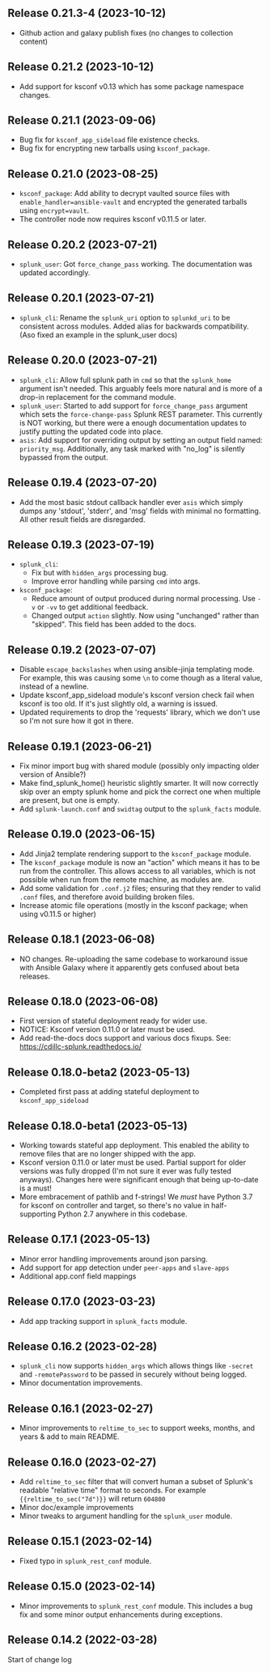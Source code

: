 ## Release 0.21.3-4 (2023-10-12)
* Github action and galaxy publish fixes (no changes to collection content)

## Release 0.21.2 (2023-10-12)
* Add support for ksconf v0.13 which has some package namespace changes.

## Release 0.21.1 (2023-09-06)
* Bug fix for `ksconf_app_sideload` file existence checks.
* Bug fix for encrypting new tarballs using `ksconf_package`.

## Release 0.21.0 (2023-08-25)
* `ksconf_package`: Add ability to decrypt vaulted source files with `enable_handler=ansible-vault` and encrypted the generated tarballs using `encrypt=vault`.
* The controller node now requires ksconf v0.11.5 or later.

## Release 0.20.2 (2023-07-21)
* `splunk_user`: Got `force_change_pass` working.  The documentation was updated accordingly.

## Release 0.20.1 (2023-07-21)
* `splunk_cli`:  Rename the `splunk_uri` option to `splunkd_uri` to be consistent across modules.  Added alias for backwards compatibility.  (Aso fixed an example in the splunk_user docs)

## Release 0.20.0 (2023-07-21)
* `splunk_cli`: Allow full splunk path in `cmd` so that the `splunk_home` argument isn't needed.
  This arguably feels more natural and is more of a drop-in replacement for the command module.
* `splunk_user`: Started to add support for `force_change_pass` argument which sets the `force-change-pass` Splunk REST parameter.
  This currently is NOT working, but there were a enough documentation updates to justify putting the updated code into place.
* `asis`: Add support for overriding output by setting an output field named: `priority_msg`.
  Additionally, any task marked with "no_log" is silently bypassed from the output.

## Release 0.19.4 (2023-07-20)
* Add the most basic stdout callback handler ever `asis` which simply dumps any 'stdout', 'stderr', and 'msg' fields with minimal no formatting.  All other result fields are disregarded.

## Release 0.19.3 (2023-07-19)
* `splunk_cli`:
  * Fix but with `hidden_args` processing bug.
  * Improve error handling while parsing `cmd` into args.
* `ksconf_package`:
  * Reduce amount of output produced during normal processing.  Use `-v` or `-vv` to get additional feedback.
  * Changed output `action` slightly.  Now using "unchanged" rather than "skipped".  This field has been added to the docs.

## Release 0.19.2 (2023-07-07)
* Disable `escape_backslashes` when using ansible-jinja templating mode.
  For example, this was causing some `\n` to come though as a literal value, instead of a newline.
* Update ksconf_app_sideload module's ksconf version check fail when ksconf is too old.  If it's just slightly old, a warning is issued.
* Updated requirements to drop the 'requests' library, which we don't use so I'm not sure how it got in there.

## Release 0.19.1 (2023-06-21)
* Fix minor import bug with shared module (possibly only impacting older version of Ansible?)
* Make find_splunk_home() heuristic slightly smarter.  It will now correctly skip over an empty splunk home and pick the correct one when multiple are present, but one is empty.
* Add `splunk-launch.conf` and `swidtag` output to the `splunk_facts` module.

## Release 0.19.0 (2023-06-15)
* Add Jinja2 template rendering support to the `ksconf_package` module.
* The `ksconf_package` module is now an "action" which means it has to be run from the controller.
  This allows access to all variables, which is not possible when run from the remote machine, as modules are.
* Add some validation for `.conf.j2` files; ensuring that they render to valid `.conf` files, and therefore avoid building broken files.
* Increase atomic file operations (mostly in the ksconf package; when using v0.11.5 or higher)

## Release 0.18.1 (2023-06-08)
* NO changes.  Re-uploading the same codebase to workaround issue with Ansible Galaxy where it apparently gets confused about beta releases.

## Release 0.18.0 (2023-06-08)
* First version of stateful deployment ready for wider use.
* NOTICE: Ksconf version 0.11.0 or later must be used. 
* Add read-the-docs docs support and various docs fixups.  See:  https://cdillc-splunk.readthedocs.io/

## Release 0.18.0-beta2 (2023-05-13)
* Completed first pass at adding stateful deployment to `ksconf_app_sideload`

## Release 0.18.0-beta1 (2023-05-13)
* Working towards stateful app deployment.  This enabled the ability to remove files that are no longer shipped with the app.
* Ksconf version 0.11.0 or later must be used.  Partial support for older versions was fully dropped (I'm not sure it ever was fully tested anyways).  Changes here were significant enough that being up-to-date is a must!
* More embracement of pathlib and f-strings!  We *must* have Python 3.7 for ksconf on controller and target, so there's no value in half-supporting Python 2.7 anywhere in this codebase.

## Release 0.17.1 (2023-05-13)
* Minor error handling improvements around json parsing.
* Add support for app detection under `peer-apps` and `slave-apps`
* Additional app.conf field mappings

## Release 0.17.0 (2023-03-23)
* Add app tracking support in `splunk_facts` module.

## Release 0.16.2 (2023-02-28)
* `splunk_cli` now supports `hidden_args` which allows things like `-secret` and `-remotePassword` to be passed in securely without being logged.
* Minor documentation improvements.

## Release 0.16.1 (2023-02-27)
* Minor improvements to `reltime_to_sec` to support weeks, months, and years & add to main README.

## Release 0.16.0 (2023-02-27)
* Add `reltime_to_sec` filter that will convert human a subset of Splunk's readable "relative time" format to seconds.
  For example `{{reltime_to_sec("7d")}}` will return `604800`
* Minor doc/example improvements
* Minor tweaks to argument handling for the `splunk_user` module.

## Release 0.15.1 (2023-02-14)
* Fixed typo in `splunk_rest_conf` module.

## Release 0.15.0 (2023-02-14)
* Minor improvements to `splunk_rest_conf` module.
  This includes a bug fix and some minor output enhancements during exceptions.

## Release 0.14.2 (2022-03-28)
Start of change log
